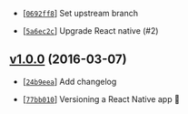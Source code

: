 <!-- 0692ff8 1480630256000 -->

* [[`0692ff8`](https://github.com/AndrewJack/versioning-react-native-app/commit/0692ff8)] Set upstream branch

* [[`5a6ec2c`](https://github.com/AndrewJack/versioning-react-native-app/commit/5a6ec2c)] Upgrade React native (#2)

## [v1.0.0](https://github.com/AndrewJack/versioning-react-native-app/commit/bc4b574) (2016-03-07)

* [[`24b9eea`](https://github.com/AndrewJack/versioning-react-native-app/commit/24b9eea)] Add changelog

* [[`77bb010`](https://github.com/AndrewJack/versioning-react-native-app/commit/77bb010)] Versioning a React Native app :tada:
